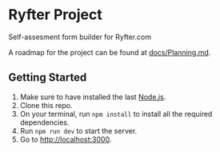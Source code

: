 # Ryfter Project

Self-assesment form builder for Ryfter.com

A roadmap for the project can be found at [docs/Planning.md](docs/Planning.md).

## Getting Started

1. Make sure to have installed the last [Node.js](https://nodejs.org).
2. Clone this repo.
3. On your terminal, run `npm install` to install all the required dependencies.
4. Run `npm run dev` to start the server.
5. Go to [http://localhost:3000](http://localhost:3000).
